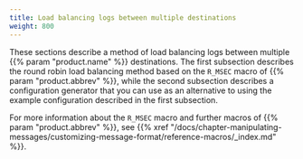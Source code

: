 ```yaml
---
title: Load balancing logs between multiple destinations
weight: 800
---
```

<!-- DISCLAIMER: This file is based on the syslog-ng Open Source Edition documentation https://github.com/balabit/syslog-ng-ose-guides/commit/2f4a52ee61d1ea9ad27cb4f3168b95408fddfdf2 and is used under the terms of The syslog-ng Open Source Edition Documentation License. The file has been modified by Axoflow. -->

These sections describe a method of load balancing logs between multiple {{% param "product.name" %}} destinations. The first subsection describes the round robin load balancing method based on the `R_MSEC` macro of {{% param "product.abbrev" %}}, while the second subsection describes a configuration generator that you can use as an alternative to using the example configuration described in the first subsection.

For more information about the `R_MSEC` macro and further macros of {{% param "product.abbrev" %}}, see {{% xref "/docs/chapter-manipulating-messages/customizing-message-format/reference-macros/_index.md" %}}.
